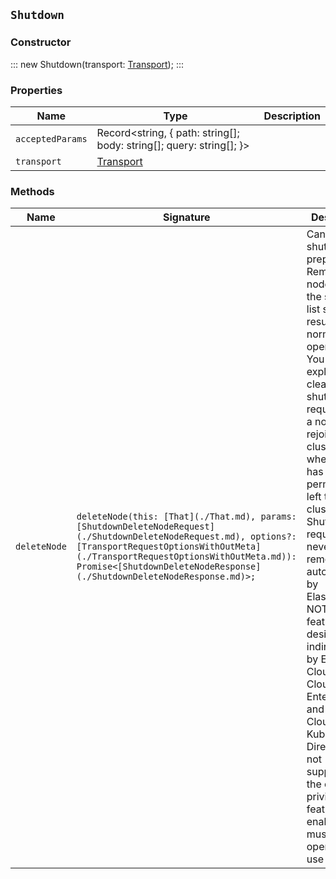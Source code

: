 ## `Shutdown`

### Constructor

:::
new Shutdown(transport: [Transport](./Transport.md));
:::

### Properties

| Name | Type | Description |
| - | - | - |
| `acceptedParams` | Record<string, { path: string[]; body: string[]; query: string[]; }> | &nbsp; |
| `transport` | [Transport](./Transport.md) | &nbsp; |

### Methods

| Name | Signature | Description |
| - | - | - |
| `deleteNode` | `deleteNode(this: [That](./That.md), params: [ShutdownDeleteNodeRequest](./ShutdownDeleteNodeRequest.md), options?: [TransportRequestOptionsWithOutMeta](./TransportRequestOptionsWithOutMeta.md)): Promise<[ShutdownDeleteNodeResponse](./ShutdownDeleteNodeResponse.md)>;` | Cancel node shutdown preparations. Remove a node from the shutdown list so it can resume normal operations. You must explicitly clear the shutdown request when a node rejoins the cluster or when a node has permanently left the cluster. Shutdown requests are never removed automatically by Elasticsearch. NOTE: This feature is designed for indirect use by Elastic Cloud, Elastic Cloud Enterprise, and Elastic Cloud on Kubernetes. Direct use is not supported. If the operator privileges feature is enabled, you must be an operator to use this API. || `deleteNode` | `deleteNode(this: [That](./That.md), params: [ShutdownDeleteNodeRequest](./ShutdownDeleteNodeRequest.md), options?: [TransportRequestOptionsWithMeta](./TransportRequestOptionsWithMeta.md)): Promise<[TransportResult](./TransportResult.md)<[ShutdownDeleteNodeResponse](./ShutdownDeleteNodeResponse.md), unknown>>;` | &nbsp; || `deleteNode` | `deleteNode(this: [That](./That.md), params: [ShutdownDeleteNodeRequest](./ShutdownDeleteNodeRequest.md), options?: [TransportRequestOptions](./TransportRequestOptions.md)): Promise<[ShutdownDeleteNodeResponse](./ShutdownDeleteNodeResponse.md)>;` | &nbsp; || `getNode` | `getNode(this: [That](./That.md), params?: [ShutdownGetNodeRequest](./ShutdownGetNodeRequest.md), options?: [TransportRequestOptionsWithOutMeta](./TransportRequestOptionsWithOutMeta.md)): Promise<[ShutdownGetNodeResponse](./ShutdownGetNodeResponse.md)>;` | Get the shutdown status. Get information about nodes that are ready to be shut down, have shut down preparations still in progress, or have stalled. The API returns status information for each part of the shut down process. NOTE: This feature is designed for indirect use by Elasticsearch Service, Elastic Cloud Enterprise, and Elastic Cloud on Kubernetes. Direct use is not supported. If the operator privileges feature is enabled, you must be an operator to use this API. || `getNode` | `getNode(this: [That](./That.md), params?: [ShutdownGetNodeRequest](./ShutdownGetNodeRequest.md), options?: [TransportRequestOptionsWithMeta](./TransportRequestOptionsWithMeta.md)): Promise<[TransportResult](./TransportResult.md)<[ShutdownGetNodeResponse](./ShutdownGetNodeResponse.md), unknown>>;` | &nbsp; || `getNode` | `getNode(this: [That](./That.md), params?: [ShutdownGetNodeRequest](./ShutdownGetNodeRequest.md), options?: [TransportRequestOptions](./TransportRequestOptions.md)): Promise<[ShutdownGetNodeResponse](./ShutdownGetNodeResponse.md)>;` | &nbsp; || `putNode` | `putNode(this: [That](./That.md), params: [ShutdownPutNodeRequest](./ShutdownPutNodeRequest.md), options?: [TransportRequestOptionsWithOutMeta](./TransportRequestOptionsWithOutMeta.md)): Promise<[ShutdownPutNodeResponse](./ShutdownPutNodeResponse.md)>;` | Prepare a node to be shut down. NOTE: This feature is designed for indirect use by Elastic Cloud, Elastic Cloud Enterprise, and Elastic Cloud on Kubernetes. Direct use is not supported. If you specify a node that is offline, it will be prepared for shut down when it rejoins the cluster. If the operator privileges feature is enabled, you must be an operator to use this API. The API migrates ongoing tasks and index shards to other nodes as needed to prepare a node to be restarted or shut down and removed from the cluster. This ensures that Elasticsearch can be stopped safely with minimal disruption to the cluster. You must specify the type of shutdown: `restart`, `remove`, or `replace`. If a node is already being prepared for shutdown, you can use this API to change the shutdown type. IMPORTANT: This API does NOT terminate the Elasticsearch process. Monitor the node shutdown status to determine when it is safe to stop Elasticsearch. || `putNode` | `putNode(this: [That](./That.md), params: [ShutdownPutNodeRequest](./ShutdownPutNodeRequest.md), options?: [TransportRequestOptionsWithMeta](./TransportRequestOptionsWithMeta.md)): Promise<[TransportResult](./TransportResult.md)<[ShutdownPutNodeResponse](./ShutdownPutNodeResponse.md), unknown>>;` | &nbsp; || `putNode` | `putNode(this: [That](./That.md), params: [ShutdownPutNodeRequest](./ShutdownPutNodeRequest.md), options?: [TransportRequestOptions](./TransportRequestOptions.md)): Promise<[ShutdownPutNodeResponse](./ShutdownPutNodeResponse.md)>;` | &nbsp; |